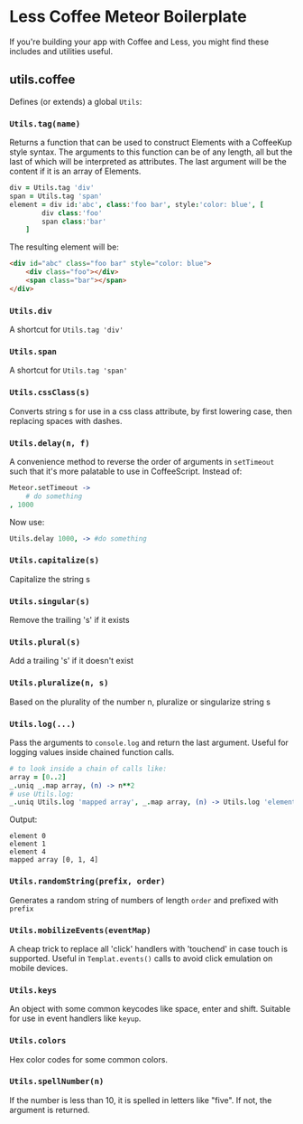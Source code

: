 # Less Coffee Meteor Boilerplate
If you're building your app with Coffee and Less, you might find these includes and utilities useful.

## utils.coffee
Defines (or extends) a global `Utils`:

### `Utils.tag(name)`
Returns a function that can be used to construct Elements with a CoffeeKup style syntax. The arguments to this function can be of any length, all but the last of which will be interpreted as attributes. The last argument will be the content if it is an array of Elements.
``` coffee
div = Utils.tag 'div'
span = Utils.tag 'span'
element = div id:'abc', class:'foo bar', style:'color: blue', [
		div class:'foo'
		span class:'bar'
	]
```
The resulting element will be:
``` html
<div id="abc" class="foo bar" style="color: blue">
	<div class="foo"></div>
	<span class="bar"></span>
</div>
``` 
### `Utils.div`
A shortcut for `Utils.tag 'div'`

### `Utils.span`
A shortcut for `Utils.tag 'span'`

### `Utils.cssClass(s)`
Converts string s for use in a css class attribute, by first lowering case, then replacing spaces with dashes.

### `Utils.delay(n, f)`
A convenience method to reverse the order of arguments in `setTimeout` such that it's more palatable to use in CoffeeScript.
Instead of:
``` coffee
Meteor.setTimeout ->
	# do something
, 1000
```
Now use:
``` coffee
Utils.delay 1000, -> #do something
```

### `Utils.capitalize(s)`
Capitalize the string s

### `Utils.singular(s)`
Remove the trailing 's' if it exists

### `Utils.plural(s)`
Add a trailing 's' if it doesn't exist

### `Utils.pluralize(n, s)`
Based on the plurality of the number n, pluralize or singularize string s

### `Utils.log(...)`
Pass the arguments to `console.log` and return the last argument. Useful for logging values inside chained function calls.
``` coffee
# to look inside a chain of calls like:
array = [0..2]
_.uniq _.map array, (n) -> n**2
# use Utils.log:
_.uniq Utils.log 'mapped array', _.map array, (n) -> Utils.log 'element', n**2
```
Output:
```
element 0
element 1
element 4
mapped array [0, 1, 4]
```

### `Utils.randomString(prefix, order)`
Generates a random string of numbers of length `order` and prefixed with `prefix`

### `Utils.mobilizeEvents(eventMap)`
A cheap trick to replace all 'click' handlers with 'touchend' in case touch is supported. Useful in `Templat.events()` calls to avoid click emulation on mobile devices.

### `Utils.keys`
An object with some common keycodes like space, enter and shift. Suitable for use in event handlers like `keyup`.

### `Utils.colors`
Hex color codes for some common colors.

### `Utils.spellNumber(n)`
If the number is less than 10, it is spelled in letters like "five". If not, the argument is returned.




